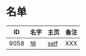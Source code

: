 
# 名单

|  ID    |  名字    |  主页    | 备注     |
| ---- | ---- | ---- | ---- |
|  9058    |   旭   |      [self](9058.md)   | XXX  |

